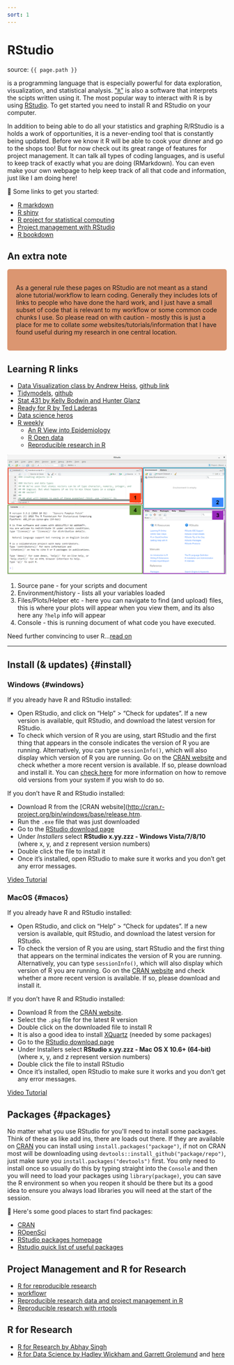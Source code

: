 ```yaml
---
sort: 1
---
```


# RStudio

source: `{{ page.path }}`


<i class="fab fa-r-project"></i> is a programming language that is especially powerful for data exploration, visualization, and statistical analysis. ["`R`"](http://www.r-project.org/) is also a software that interprets the scipts written using it. The most popular way to interact with R is by using [RStudio](http://www.rstudio.com/). To get started you need to install R and RStudio on your computer.

In addition to being able to do all your statistics and graphing R/RStudio is a holds a work of opportunities, it is a never-ending tool that is constantly being updated. Before we know it R will be able to cook your dinner and go to the shops too! But for now check out its great range of features for project management. It can talk all types of coding languages, and is useful to keep track of exactly what you are doing (RMarkdown). You can even make your own webpage to help keep track of all that code and information, just like I am doing here!

:link: Some links to get you started:

- [R markdown](https://rmarkdown.rstudio.com/lesson-1.html)
- [R shiny](https://shiny.rstudio.com/)
- [R project for statistical computing](https://www.r-project.org/)
- [Project management with RStudio](https://swcarpentry.github.io/r-novice-gapminder/02-project-intro/)
- [R bookdown](https://bookdown.org/)

## An extra note

<style>
div.blue { background-color:#db9671; border-radius: 5px; padding: 20px;}
</style>
<div class = "blue">

As a general rule these pages on RStudio are not meant as a stand alone tutorial/workflow to learn coding.
Generally they includes lots of links to people who have done the hard work, and I just have a small subset of code that is relevant to my workflow or some common code chunks I use.
So please read on with caution - mostly this is just a place for me to collate *some* websites/tutorials/information that I have found useful during my research in one central location.
</div>

## Learning R links

* [Data Visualization class by Andrew Heiss](https://datavizm20.classes.andrewheiss.com/), [github link](https://github.com/andrewheiss/datavizm20.classes.andrewheiss.com)
* [Tidymodels](https://www.tidymodels.org/), [github](https://github.com/tidymodels/tidymodels.org)
* [Stat 431 by Kelly Bodwin and Hunter Glanz](https://cal-poly-advanced-r.github.io/STAT-431/)
* [Ready  for R by Ted Laderas](https://ready4r.netlify.app/)
* [Data science heros](https://livebook.datascienceheroes.com/)
* [R weekly](https://rweekly.org/)
    - [An R View into Epidemiology](https://rviews.rstudio.com/2020/05/20/some-r-resources-for-epidemiology/)
    - [R Open data](https://ropensci.org/blog/2020/05/19/covid-19-open-data/)
    - [Reproducible research in R](https://annakrystalli.me/rrresearchACCE20/)


![*RStudio interface*](../images/rstudio.png)


1. Source pane - for your scripts and document
2. Environment/history - lists all your variables loaded
3. Files/Plots/Helper etc - here you can navigate to find (and upload) files, this is where your plots will appear when you view them, and its also here any `?help` info will appear
4. Console - this is running document of what code you have executed.

Need further convincing to user R...[read on](https://datacarpentry.org/R-ecology-lesson/00-before-we-start.html)

***

## Install (& updates) {#install}


### Windows {#windows}

If you already have R and RStudio installed:

* Open RStudio, and click on “Help” > “Check for updates”. If a new version is available, quit RStudio, and download the latest version for RStudio.
* To check which version of R you are using, start RStudio and the first thing that appears in the console indicates the version of R you are running. Alternatively, you can type `sessionInfo()`, which will also display which version of R you are running. Go on the [CRAN website](https://cran.r-project.org/bin/windows/base/) and check whether a more recent version is available. If so, please download and install it. You can [check here](https://cran.r-project.org/bin/windows/base/rw-FAQ.html#How-do-I-UNinstall-R_003f) for more information on how to remove old versions from your system if you wish to do so.

If you don’t have R and RStudio installed:

* Download R from the [CRAN website](http://cran.r-project.org/bin/windows/base/release.htm.
* Run the `.exe` file that was just downloaded
* Go to the [RStudio download page](https://www.rstudio.com/products/rstudio/download/#download)
* Under *Installers* select **RStudio x.yy.zzz - Windows Vista/7/8/10** (where x, y, and z represent version numbers)
* Double click the file to install it
* Once it’s installed, open RStudio to make sure it works and you don’t get any error messages.

[Video Tutorial](https://www.youtube.com/watch?v=q0PjTAylwoU)

### MacOS {#macos} 

If you already have R and RStudio installed:

* Open RStudio, and click on “Help” > “Check for updates”. If a new version is available, quit RStudio, and download the latest version for RStudio.
* To check the version of R you are using, start RStudio and the first thing that appears on the terminal indicates the version of R you are running. Alternatively, you can type `sessionInfo()`, which will also display which version of R you are running. Go on the [CRAN website](https://cran.r-project.org/bin/macosx/) and check whether a more recent version is available. If so, please download and install it.

If you don’t have R and RStudio installed:

* Download R from the [CRAN website](http://cran.r-project.org/bin/macosx/).
* Select the `.pkg` file for the latest R version
* Double click on the downloaded file to install R
* It is also a good idea to install [XQuartz](https://www.xquartz.org/) (needed by some packages)
* Go to the [RStudio download page](https://www.rstudio.com/products/rstudio/download/#download)
* Under Installers select **RStudio x.yy.zzz - Mac OS X 10.6+ (64-bit)** (where x, y, and z represent version numbers)
* Double click the file to install RStudio
* Once it’s installed, open RStudio to make sure it works and you don’t get any error messages.

[Video Tutorial](https://www.youtube.com/watch?v=5-ly3kyxwEg)

## Packages {#packages}

No matter what you use RStudio for you'll need to install some packages. Think of these as like add ins, there are loads out there. If they are available on [CRAN](https://cran.r-project.org/web/packages/available_packages_by_name.html) you can install using `install.packages("package")`, if not on CRAN most will be downloading using `devtools::install_github("package/repo")`, just make sure you `install.packages("devtools")` first. You only need to install once so usually do this by typing straight into the `Console` and then you will need to load your packages using `library(package)`, you can save the R environment so when you reopen it should be there but its a good idea to ensure you always load libraries you will need at the start of the session.

:link: Here's some good places to start find packages:

* [CRAN](https://cran.r-project.org/web/packages/available_packages_by_name.html)
* [ROpenSci](https://ropensci.org/packages/)
* [RStudio packages homepage](https://rstudio.com/products/rpackages/)
* [Rstudio quick list of useful packages](https://support.rstudio.com/hc/en-us/articles/201057987-Quick-list-of-useful-R-packages)

## Project Management and R for Research


* [R for reproducible research](https://annakrystalli.me/rrresearch/)
* [workflowr](https://jdblischak.github.io/workflowr/)
* [Reproducible research data and project management in R](https://annakrystalli.me/rrresearchACCE20/)
* [Reproducible research with rrtools](https://annakrystalli.me/rrtools-repro-research/index.html)

## R for Research

* [R for Research by Abhay Singh](https://singh1985.github.io/RforResearch/)
* [R for Data Science by Hadley Wickham and Garrett Grolemund](https://r4ds.had.co.nz/) and [here](http://www.rforresearch.com/r-for-research-the-course)
